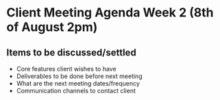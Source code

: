 # Client Meeting Agenda Week 2 (8th of August 2pm)

## Items to be discussed/settled
* Core features client wishes to have
* Deliverables to be done before next meeting
* What are the next meeting dates/frequency
* Communication channels to contact client
